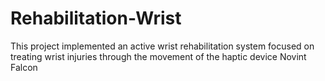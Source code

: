 # Rehabilitation-Wrist
This project implemented an active wrist rehabilitation system focused on treating wrist injuries through the movement of the haptic device Novint Falcon
